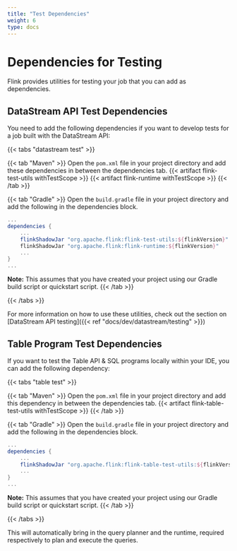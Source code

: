 ```yaml
---
title: "Test Dependencies"
weight: 6
type: docs
---
```

<!--
Licensed to the Apache Software Foundation (ASF) under one
or more contributor license agreements.  See the NOTICE file
distributed with this work for additional information
regarding copyright ownership.  The ASF licenses this file
to you under the Apache License, Version 2.0 (the
"License"); you may not use this file except in compliance
with the License.  You may obtain a copy of the License at

  http://www.apache.org/licenses/LICENSE-2.0

Unless required by applicable law or agreed to in writing,
software distributed under the License is distributed on an
"AS IS" BASIS, WITHOUT WARRANTIES OR CONDITIONS OF ANY
KIND, either express or implied.  See the License for the
specific language governing permissions and limitations
under the License.
-->

# Dependencies for Testing 

Flink provides utilities for testing your job that you can add as dependencies.

## DataStream API Test Dependencies

You need to add the following dependencies if you want to develop tests for a job built with the 
DataStream API:

{{< tabs "datastream test" >}}

{{< tab "Maven" >}}
Open the `pom.xml` file in your project directory and add these dependencies in between the dependencies tab.
{{< artifact flink-test-utils withTestScope >}}
{{< artifact flink-runtime withTestScope >}}
{{< /tab >}}

{{< tab "Gradle" >}}
Open the `build.gradle` file in your project directory and add the following in the dependencies block.
```gradle
...
dependencies {
    ...  
    flinkShadowJar "org.apache.flink:flink-test-utils:${flinkVersion}"
    flinkShadowJar "org.apache.flink:flink-runtime:${flinkVersion}"
    ...
}
...
```
**Note:** This assumes that you have created your project using our Gradle build script or quickstart script.
{{< /tab >}}

{{< /tabs >}}

For more information on how to use these utilities, check out the section on [DataStream API testing]({{< ref "docs/dev/datastream/testing" >}})

## Table Program Test Dependencies

If you want to test the Table API & SQL programs locally within your IDE, you can add the following 
dependency:

{{< tabs "table test" >}}

{{< tab "Maven" >}}
Open the `pom.xml` file in your project directory and add this dependency in between the dependencies tab.
{{< artifact flink-table-test-utils withTestScope >}}
{{< /tab >}}

{{< tab "Gradle" >}}
Open the `build.gradle` file in your project directory and add the following in the dependencies block.
```gradle
...
dependencies {
    ...  
    flinkShadowJar "org.apache.flink:flink-table-test-utils:${flinkVersion}"
    ...
}
...
```
**Note:** This assumes that you have created your project using our Gradle build script or quickstart script.
{{< /tab >}}

{{< /tabs >}}

This will automatically bring in the query planner and the runtime, required respectively to plan 
and execute the queries.
